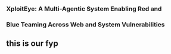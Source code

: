 ﻿### XploitEye: A Multi-Agentic System Enabling Red and

### Blue Teaming Across Web and System Vulnerabilities

## this is our fyp
